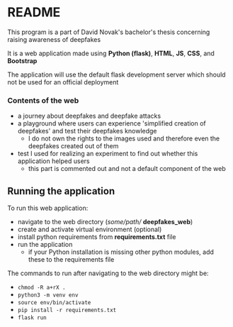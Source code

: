 # README
This program is a part of David Novak's bachelor's thesis concerning raising awareness of deepfakes

It is a web application made using **Python (flask)**, **HTML**, **JS**, **CSS**, and **Bootstrap**

The application will use the default flask development server which should not be used for an official deployment

### Contents of the web
* a journey about deepfakes and deepfake attacks
* a playground where users can experience 'simplified creation of deepfakes' and test their deepfakes knowledge
  * I do not own the rights to the images used and therefore even the deepfakes created out of them
* test I used for realizing an experiment to find out whether this application helped users
  * this part is commented out and not a default component of the web

## Running the application
To run this web application:
* navigate to the web directory (*some/path/* **deepfakes_web**)
* create and activate virtual environment (optional)
* install python requirements from **requirements.txt** file
* run the application
  * if your Python installation is missing other python modules, add these to the requirements file

The commands to run after navigating to the web directory might be:
* `chmod -R a+rX .`
* `python3 -m venv env`
* `source env/bin/activate`
* `pip install -r requirements.txt`
* `flask run`